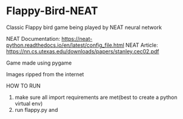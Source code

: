 # Flappy-Bird-NEAT
Classic Flappy bird game being played by NEAT neural network

NEAT Documentation: https://neat-python.readthedocs.io/en/latest/config_file.html
NEAT Article: https://nn.cs.utexas.edu/downloads/papers/stanley.cec02.pdf

Game made using pygame

Images ripped from the internet

HOW TO RUN
1. make sure all import requirements are met(best to create a python virtual env)
2. run flappy.py and
